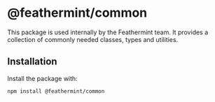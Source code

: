 # @feathermint/common

This package is used internally by the Feathermint team.
It provides a collection of commonly needed classes, types and utilities.

## Installation

Install the package with:

```
npm install @feathermint/common
```
